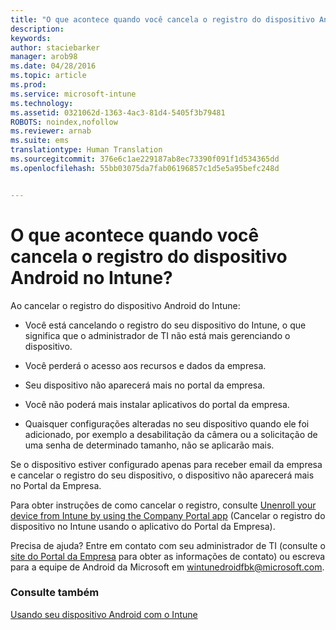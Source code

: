 ```yaml
---
title: "O que acontece quando você cancela o registro do dispositivo Android no Intune? | Microsoft Intune"
description: 
keywords: 
author: staciebarker
manager: arob98
ms.date: 04/28/2016
ms.topic: article
ms.prod: 
ms.service: microsoft-intune
ms.technology: 
ms.assetid: 0321062d-1363-4ac3-81d4-5405f3b79481
ROBOTS: noindex,nofollow
ms.reviewer: arnab
ms.suite: ems
translationtype: Human Translation
ms.sourcegitcommit: 376e6c1ae229187ab8ec73390f091f1d534365dd
ms.openlocfilehash: 55bb03075da7fab06196857c1d5e5a95befc248d


---
```



# O que acontece quando você cancela o registro do dispositivo Android no Intune?

Ao cancelar o registro do dispositivo Android do Intune:

-   Você está cancelando o registro do seu dispositivo do Intune, o que significa que o administrador de TI não está mais gerenciando o dispositivo. 

-   Você perderá o acesso aos recursos e dados da empresa.

-   Seu dispositivo não aparecerá mais no portal da empresa.

-   Você não poderá mais instalar aplicativos do portal da empresa.

-   Quaisquer configurações alteradas no seu dispositivo quando ele foi adicionado, por exemplo a desabilitação da câmera ou a solicitação de uma senha de determinado tamanho, não se aplicarão mais.

Se o dispositivo estiver configurado apenas para receber email da empresa e cancelar o registro do seu dispositivo, o dispositivo não aparecerá mais no Portal da Empresa. 

Para obter instruções de como cancelar o registro, consulte [Unenroll your device from Intune by using the Company Portal app](unenroll-your-device-from-intune-android.md) (Cancelar o registro do dispositivo no Intune usando o aplicativo do Portal da Empresa).

Precisa de ajuda? Entre em contato com seu administrador de TI (consulte o [site do Portal da Empresa](http://portal.manage.microsoft.com) para obter as informações de contato) ou escreva para a equipe de Android da Microsoft em wintunedroidfbk@microsoft.com.


### Consulte também
[Usando seu dispositivo Android com o Intune](using-your-android-device-with-intune.md)


<!--HONumber=Jul16_HO3-->


